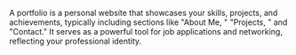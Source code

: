 A portfolio is a personal website that showcases your skills, projects, and achievements, typically including
sections like
"About Me,
" "Projects,
"
and "Contact." It serves as a powerful tool for job applications and
networking, reflecting your professional identity.
